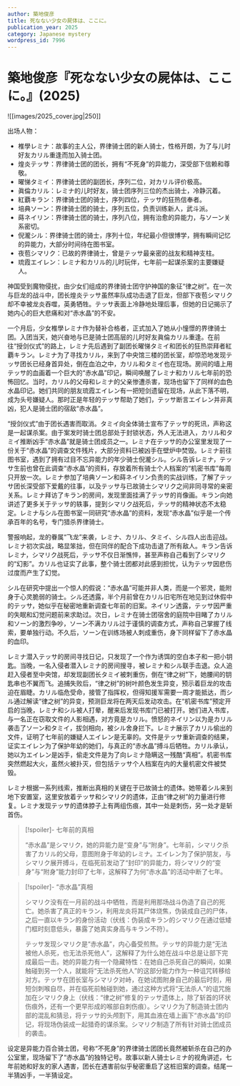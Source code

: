 ```yaml
---
author: 築地俊彦
title: 死なない少女の屍体は、ここに。
publication_year: 2025
category: Japanese mystery
wordpress_id: 7996
---
```

# 築地俊彦『死なない少女の屍体は、ここに。』(2025)

![[images/2025_cover.jpg|250]]

出场人物：
- 椎學レミナ：故事的主人公，界律骑士团的新人骑士，性格开朗，为了与儿时好友カリル重逢而加入骑士团。
- 煌炎テッサ：界律骑士团的团长，拥有“不死身”的异能力，深受部下信赖和尊敬。
- 曜悌タミイ：界律骑士团的副团长，序列二位，对カリル评价极高。
- 眞倫カリル：レミナ的儿时好友，骑士团序列三位的杰出骑士，冷静沉着。
- 紅覇キラン：界律骑士团的骑士，序列四位，テッサ的狂热信奉者。
- 培典ソーン：界律骑士团的骑士，序列五位，负责训练新人，武斗派。
- 蒔ネイリン：界律骑士团的骑士，序列八位，拥有治愈的异能力，与ソーン关系密切。
- 倪瀧シル：界律骑士团的骑士，序列十位，年纪最小但很博学，拥有瞬间记忆的异能力，大部分时间待在图书室。
- 夜苞シマリク：已故的界律骑士，曾是テッサ最亲密的战友和精神支柱。
- 琉霞エイレン：レミナ和カリル的儿时玩伴，七年前一起谋杀案的主要嫌疑人。

神国受到魔物侵扰，由少女们组成的界律骑士团守护神国的象征“律之树”。在一次与巨龙的战斗中，团长煌炎テッサ虽然率队成功击退了巨龙，但部下夜苞シマリク却不幸被龙炎吞噬，英勇牺牲。テッサ表面上冷静地处理后事，但她的日记揭示了她内心的巨大悲痛和对“赤水晶”的不安。

一个月后，少女椎學レミナ作为替补合格者，正式加入了她从小憧憬的界律骑士团。入团当天，她兴奋地与已是骑士团高层的儿时好友眞倫カリル重逢。在前往“授剑仪式”的路上，レミナ先后遇到了副团长曜悌タミイ和团长的狂热崇拜者紅覇キラン。レミナ为了寻找カリル，来到了中央馆三楼的团长室，却惊恐地发现テッサ团长已经身首异处，倒在血泊之中，カリル和タミイ也在现场。房间的墙上用テッサ的血画着一个巨大的“赤水晶”印记，瞬间唤醒了レミナ和カリル七年前的恐怖回忆。当时，カリル的父母和レミナ的父亲惨遭杀害，现场也留下了同样的血色水晶印记。她们共同的朋友琉霞エイレン有一把短剑遗留在现场，从此下落不明，成为头号嫌疑人。那时正是年轻的テッサ帮助了她们，テッサ断言エイレン并非真凶，犯人是骑士团的宿敌“赤水晶”。

“授剑仪式”由于团长遇害而取消。タミイ向全体骑士宣布了テッサ的死讯，声称这是一起谋杀案。由于案发时骑士团总部处于封锁状态，外人无法进入，カリル和タミイ推断凶手“赤水晶”就是骑士团成员之一。レミナ在テッサ的办公室里发现了一份关于“赤水晶”的调查文件残片，大部分资料已被凶手在壁炉中焚毁。レミナ前往图书室，遇到了拥有过目不忘异能力的年少骑士倪瀧シル。シル告诉レミナ，テッサ生前也曾在此调查“赤水晶”的资料，存放着所有骑士个人档案的“机密书库”每周只开放一次。レミナ参加了培典ソーン和蒔ネイリン负责的实战训练，了解了テッサ团长深受部下爱戴的往事，以及テッサ与已故骑士シマリク之间非同寻常的亲密关系。レミナ拜访了キラン的房间，发现里面挂满了テッサ的肖像画。キラン向她讲述了更多关于テッサ的轶事，提到シマリク战死后，テッサ的精神状态不太稳定。レミナ与シル在图书室一同研究“赤水晶”的资料，发现“赤水晶”似乎是一个传承百年的名号，专门猎杀界律骑士。

警报响起，龙的眷属“飞龙”来袭，レミナ、カリル、タミイ、シル四人出击迎战。レミナ初次实战，略显笨拙，但在同伴的配合下成功击退了所有敌人。キラン告诉レミナ，シマリク战死后，テッサ不仅日渐憔悴，甚至声称自己看到了シマリク的“幻影”。カリル也证实了此事，整个骑士团都对此感到担忧，认为テッサ因悲伤过度而产生了幻觉。

シル在研究中提出一个惊人的假说：“赤水晶”可能并非人类，而是一个邪灵，能附身于心灵脆弱的骑士。シル还透露，半个月前曾在カリル旧宅所在地见到过休假中的テッサ，她似乎在秘密地重新调查七年前的旧案。ネイリン透露，テッサ因严重的失眠和幻觉问题前来求助过。次日，レミナ在骑士团宿舍的庭院中目睹了カリル和ソーン的激烈争吵，ソーン不满カリル过于谨慎的调查方式，声称自己掌握了线索，要单独行动。不久后，ソーン在训练场被人刺成重伤，身下同样留下了赤水晶的血印。

レミナ潜入テッサ的房间寻找日记，只发现了一个作为诱饵的空白本子和一把小钥匙。当晚，一名入侵者潜入レミナ的房间搜寻，被レミナ和シル联手击退。众人追赶入侵者至中央馆，却发现副团长タミイ被刺重伤，倒在“律之树”下，她腰间的钥匙串也不翼而飞。追捕失败后，“律之树”的树叶颜色发生异变，预示着巨龙的攻击迫在眉睫。カリル临危受命，接管了指挥权，但得知援军需要一周才能抵达，而シル通过解读“律之树”的异变，预测巨龙将在两天后发动攻击。在“机密书库”预定开启的当晚，レミナ和シル被人打晕，醒来后发现书库门已被打开。她们进入书库，与一名正在窃取文件的人影相遇，对方竟是カリル。愤怒的ネイリン以为是カリル袭击了ソーン和タミイ，拔剑相向，被シル舍身拦下。レミナ展示了カリル偷出的文件，证明了七年前的嫌疑人エイレン是无辜的。文件是テッサ重新调查的结果，证实エイレン为了保护年幼的她们，与真正的“赤水晶”搏斗后牺牲。カリル承认，她以为エイレン是凶手，偷走文件是为了向レミナ隐瞒这一残酷“真相”。机密书库突然燃起大火，虽然火被扑灭，但包括テッサ个人档案在内的大量机密文件被焚毁。

レミナ根据一系列线索，推断出真相的关键在于已故骑士的遗体。她带着シル来到地下安置室，这里安放着テッサ和シマリク的遗体，正由“律之树”的力量进行修复。レミナ发现テッサ的遗体脖子上有两组伤痕，其中一处是刺伤，另一处才是斩首伤。

> [!spoiler]- 七年前的真相
> 
> “赤水晶”是シマリク，她的异能力是“变身”与“附身”。七年前，シマリク杀害了カリル的父母，意图附身于年幼的レミナ。エイレン为了保护朋友，与シマリク展开搏斗，在临死前发动了“封印”的异能力，将シマリク的“变身”与“附身”能力封印了七年，这解释了为何“赤水晶”的活动中断了七年。

> [!spoiler]- “赤水晶”真相
> 
> シマリク没有在一月前的战斗中牺牲，而是利用那场战斗伪造了自己的死亡。她杀害了真正的キラン，利用龙炎将其尸体烧焦，伪装成自己的尸体，之后一直以キラン的身份活动（伏线：伪装成キラン的シマリク在通过低矮门框时刻意低头，暴露了她真实身高与キラン不符）。
> 
> テッサ发现シマリク是“赤水晶”，内心备受煎熬。テッサ的异能力是“无法被他人杀死，也无法杀死他人”，这解释了为什么她在战斗中总是让部下完成最后一击。她的异能力有一个隐藏特性：在她自己杀死自己的瞬间，如果触碰到另一个人，就能将“无法杀死他人”的这部分能力作为一种诅咒转移给对方。テッサ在团长室与シマリク对峙，在她试图附身自己的最后时刻，用短剑刺喉自尽，并在临死前触碰到她，通过这种方式将“无法杀人”的诅咒施加在シマリク身上（伏线：“律之树”修复的テッサ遗体上，除了斩首的环状伤痕外，还有一个更早形成的喉部自刺伤痕）。シマリク为了制造骑士团内部的混乱和猜忌，将テッサ的头颅割下，用其血液在墙上画下“赤水晶”的印记，将现场伪装成一起猎奇的谋杀案。シマリク制造了所有针对骑士团成员的袭击。

设定是异能力百合骑士团，号称“不死身”的界律骑士团团长竟然被斩杀在自己的办公室里，现场留下了“赤水晶”的独特记号。故事以新人骑士レミナ的视角讲述，七年前她和好友的家人遇害，团长在遇害前似乎秘密重启了这桩旧案的调查。结尾一半猜凶手，一半猜设定。